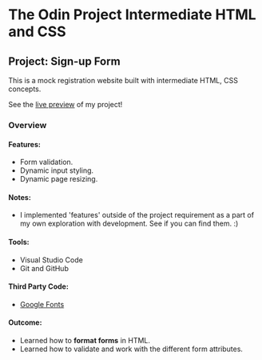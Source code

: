 # The Odin Project Intermediate HTML and CSS
## Project: Sign-up Form
This is a mock registration website built with intermediate HTML, CSS concepts.

See the [live preview](https://isaac-was-here.github.io/odin_sign-up/) of my project!

### Overview
#### Features:
- Form validation.
- Dynamic input styling.
- Dynamic page resizing.

#### Notes:
- I implemented 'features' outside of the project requirement as a part of my own exploration with development. See if you can find them. :)

#### Tools:
- Visual Studio Code
- Git and GitHub

#### Third Party Code:
- [Google Fonts](https://fonts.google.com/)  

#### Outcome:
- Learned how to **format forms** in HTML.
- Learned how to validate and work with the different form attributes.